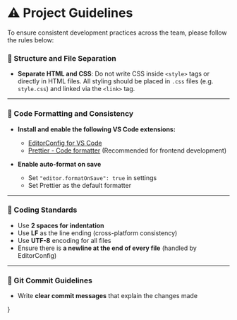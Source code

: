 # ⚠️ Project Guidelines

To ensure consistent development practices across the team, please follow the rules below:

### 📁 Structure and File Separation

- **Separate HTML and CSS**: Do not write CSS inside `<style>` tags or directly in HTML files. All styling should be placed in `.css` files (e.g. `style.css`) and linked via the `<link>` tag.

---

### 🧹 Code Formatting and Consistency

- **Install and enable the following VS Code extensions:**
  - [EditorConfig for VS Code](https://marketplace.visualstudio.com/items?itemName=EditorConfig.EditorConfig)
  - [Prettier - Code formatter](https://marketplace.visualstudio.com/items?itemName=esbenp.prettier-vscode) (Recommended for frontend development)

- **Enable auto-format on save**
  - Set `"editor.formatOnSave": true` in settings
  - Set Prettier as the default formatter

---

### 🧾 Coding Standards

- Use **2 spaces for indentation**
- Use **LF** as the line ending (cross-platform consistency)
- Use **UTF-8** encoding for all files
- Ensure there is **a newline at the end of every file** (handled by EditorConfig)

---

### 🔄 Git Commit Guidelines

- Write **clear commit messages** that explain the changes made

}
